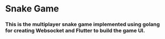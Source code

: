 <h1>Snake Game</h1>

<h3>This is the multiplayer snake game implemented using golang for creating Websocket and <strong>Flutter<strong> to build the game UI.<h3>

